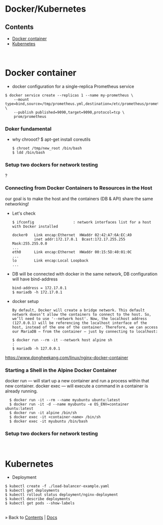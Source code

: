 # Docker/Kubernetes


## Contents

* [Docker container](#docker)
* [Kubernetes](#kubernetes)



<br/><a name="docker"></a>

# Docker container




* docker configuration for a single-replica Prometheus service
```
$ docker service create --replicas 1 --name my-prometheus \
    --mount type=bind,source=/tmp/prometheus.yml,destination=/etc/prometheus/prometheus.yml \
    --publish published=9090,target=9090,protocol=tcp \
    prom/prometheus
```





### Doker fundamental

* why chrooot? 
      $ apt-get install coreutils

      $ chroot /tmp/new_root /bin/bash
      $ ldd /bin/bash      

### Setup two dockers for network testing

   ?


### Connecting from Docker Containers to Resources in the Host
our goal is to make the host and the containers (DB & API) share the same networking!

* Let's check 

      $ ifconfig                  : network interfaces list for a host with Docker installed

      docker0   Link encap:Ethernet  HWaddr 02:42:A7:6A:EC:A9  
                inet addr:172.17.0.1  Bcast:172.17.255.255  Mask:255.255.0.0
      ...
      eth0      Link encap:Ethernet  HWaddr 00:15:5D:40:01:0C
      ...  
      lo        Link encap:Local Loopback
      ...  
     
* DB will be connected with docker in the same network, DB configuration will have bind-address

      bind-address = 172.17.0.1
      $ mariadb -h 172.17.0.1

* docker setup

      By default, Docker will create a bridge network. This default network doesn’t allow the containers to connect to the host. So, we’ll need to use '--network host'. Now, the localhost address (127.0.0.1) will be referencing the localhost interface of the host, instead of the one of the container. Therefore, we can access our MariaDB – from the container – just by connecting to localhost:

      $ docker run --rm -it --network host alpine sh                          : 
      $ mariadb -h 127.0.0.1

https://www.dongheekang.com/linux/nginx-docker-container



### Starting a Shell in the Alpine Docker Container

docker run — will start up a new container and run a process within that new container.
docker exec — will execute a command in a container is already running.

      $ docker run -it --rm --name myubuntu ubuntu:latest
      $ docker run -it -d --name myubuntu -e OS_ENV=container ubuntu:latest
      $ docker run -it alpine /bin/sh
      $ docker exec -it <container-name> /bin/sh
      $ docker exec -it myubuntu /bin/bash


### Setup two dockers for network testing
















<br/><a name="kubernetes"></a>

# Kubernetes

* Deployment
```
$ kubectl create -f ./load-balancer-example.yaml
$ kubectl get deployments
$ kubectl rollout status deployment/nginx-deployment
$ kubectl describe deployments
$ kubectl get pods --show-labels
```


<div><br/>
&raquo; Back to <a href="#contents">Contents</a> | <a href="../docs/README.md">Docs</a>
</div>
